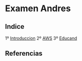 # Examen Andres

## Indice

  1º [Introduccion](doc/introduccion.md)
  2º [AWS](doc/aws.md)
  3º [Educand](doc/educand.md)
  
## Referencias
